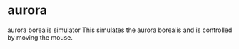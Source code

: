 # aurora
aurora borealis simulator
This simulates the aurora borealis and is controlled by moving the mouse. 
